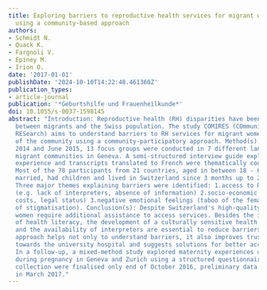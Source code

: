 ```yaml
---
title: Exploring barriers to reproductive health services for migrant women in Geneva
  using a community-based approach
authors:
- Schmidt N.
- Quack K.
- Fargnoli V.
- Epiney M.
- Irion O.
date: '2017-01-01'
publishDate: '2024-10-10T14:22:48.461360Z'
publication_types:
- article-journal
publication: '*Geburtshilfe und Frauenheilkunde*'
doi: 10.1055/s-0037-1598145
abstract: "Introduction: Reproductive health (RH) disparities have been described
  between migrants and the Swiss population. The study COMIRES (COmmunity MIgrant
  RESearch) aims to understand barriers to RH services for migrant women and the role
  of the community using a community-participatory approach. Method(s): Between July
  2014 and June 2015, 13 focus groups were conducted in 7 different languages in 6
  migrant communities in Geneva. A semi-structured interview guide explored women's
  experience and transcripts translated to French were thematically coded using ATLAS.ti.
  Most of the 78 participants from 21 countries, aged in between 18 - 66 years, were
  married, had children and lived in Switzerland since 3 months up to 24 years. Result(s):
  Three major themes explaining barriers were identified: 1.access to RH services
  (e.g. lack of interpreters, absence of information) 2.socio-economic barriers (e.g.
  costs, legal status) 3.negative emotional feelings (taboo of the female body, feeling
  of stigmatisation). Conclusion(s): Despite Switzerland's high-quality RH-care, migrant
  women require additional assistance to access services. Besides the improvement
  of health literacy, the development of a culturally sensitive health environment
  and the availability of interpreters are essential to reduce barriers. The community-based
  approach helps not only to understand barriers, it also improves trust of the participants
  towards the university hospital and suggests solutions for better access to RH services.
  In a follow-up, a mixed-method study explored maternity experiences of 420 women
  during pregnancy in Geneva and Zurich using a structured questionnaire. As data
  collection were finalised only end of October 2016, preliminary data might be presented
  in March 2017."
---
```

